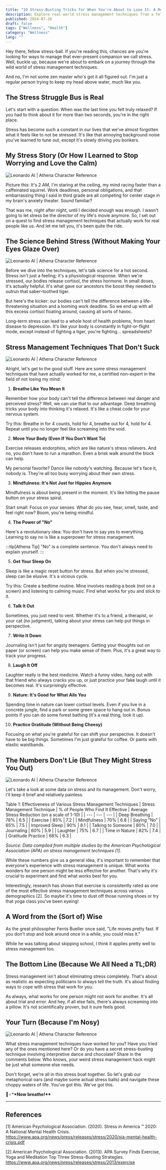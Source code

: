 ```yaml
---
title: "10 Stress-Busting Tricks for When You're About to Lose It: A Regular Person's Guide"
description: Explore real-world stress management techniques from a fellow stress-ball. Learn to cope with daily pressures and find your calm.
published: 2024-07-26
draft: false
tags: ["Wellness", "Health"]
category: "Wellness"
lang: ""
---
```



Hey there, fellow stress-ball. If you're reading this, chances are you're looking for ways to manage that ever-present companion we call stress. Well, buckle up, because we're about to embark on a journey through the wild world of stress management techniques.

And no, I'm not some zen master who's got it all figured out. I'm just a regular person trying to keep my head above water, much like you.


## The Stress Struggle Bus is Real

Let's start with a question: When was the last time you felt truly relaxed? If you had to think about it for more than two seconds, you're in the right place.

Stress has become such a constant in our lives that we've almost forgotten what it feels like to not be stressed. It's like that annoying background noise you've learned to tune out, except it's slowly driving you bonkers.

## My Stress Story (Or How I Learned to Stop Worrying and Love the Calm)

![Leonardo AI | Athena Character Reference](https://res-5.cloudinary.com/ddicetqs5/image/upload/f_auto,fl_force_strip,q_auto:best/v1/wayfinder-ghost-blog/Illustrative_Albedo_A_captivating_techsavvy_woman_Athena_exudi_1)

Picture this: It's 2 AM, I'm staring at the ceiling, my mind racing faster than a caffeinated squirrel. Work deadlines, personal obligations, and that embarrassing thing I said in third grade are all competing for center stage in my brain's anxiety theater. Sound familiar?

That was me, night after night, until I decided enough was enough. I wasn't going to let stress be the director of my life's movie anymore. So, I set out on a quest to find stress management techniques that actually work for real people like us. And let me tell you, it's been quite the ride.

## The Science Behind Stress (Without Making Your Eyes Glaze Over)

![Leonardo AI | Athena Character Reference](https://res-5.cloudinary.com/ddicetqs5/image/upload/f_auto,fl_force_strip,q_auto:best/v1/wayfinder-ghost-blog/Illustrative_Albedo_A_captivating_techsavvy_woman_Athena_exudi_7--2-)

Before we dive into the techniques, let's talk science for a hot second. Stress isn't just a feeling; it's a physiological response. When we're stressed, our bodies release cortisol, the stress hormone. In small doses, it's actually helpful. It's what gave our ancestors the boost they needed to outrun that saber-toothed tiger.

But here's the kicker: our bodies can't tell the difference between a life-threatening situation and a looming work deadline. So we end up with all this excess cortisol floating around, causing all sorts of havoc.

Long-term stress can lead to a whole host of health problems, from heart disease to depression. It's like your body is constantly in fight-or-flight mode, except instead of fighting a tiger, you're fighting... spreadsheets?

## Stress Management Techniques That Don't Suck

![Leonardo AI | Athena Character Reference](https://res-4.cloudinary.com/ddicetqs5/image/upload/f_auto,fl_force_strip,q_auto:best/v1/wayfinder-ghost-blog/Illustrative_Albedo_Heres_the_more_specific_promptA_captivatin_7--3-)

Alright, let's get to the good stuff. Here are some stress management techniques that have actually worked for me, a certified non-expert in the field of not losing my mind:

1. **Breathe Like You Mean It**

Remember how your body can't tell the difference between real danger and perceived stress? Well, we can use that to our advantage. Deep breathing tricks your body into thinking it's relaxed. It's like a cheat code for your nervous system.

Try this: Breathe in for 4 counts, hold for 4, breathe out for 4, hold for 4. Repeat until you no longer feel like screaming into the void.

2. **Move Your Body (Even If You Don't Want To)**

Exercise releases endorphins, which are like nature's stress relievers. And no, you don't have to run a marathon. Even a brisk walk around the block can help.

My personal favorite? Dance like nobody's watching. Because let's face it, nobody is. They're all too busy worrying about their own stress.

3. **Mindfulness: It's Not Just for Hippies Anymore**

Mindfulness is about being present in the moment. It's like hitting the pause button on your stress spiral.

Start small: Focus on your senses. What do you see, hear, smell, taste, and feel right now? Boom, you're being mindful.

4. **The Power of "No"**

Here's a revolutionary idea: You don't have to say yes to everything. Learning to say no is like a superpower for stress management.

:::tip[Athena Tip]
"No" is a complete sentence. You don't always need to explain yourself.
:::

5. **Get Your Sleep On**

Sleep is like a magic reset button for stress. But when you're stressed, sleep can be elusive. It's a vicious cycle.

Try this: Create a bedtime routine. Mine involves reading a book (not on a screen) and listening to calming music. Find what works for you and stick to it.

6. **Talk It Out**

Sometimes, you just need to vent. Whether it's to a friend, a therapist, or your cat (no judgment), talking about your stress can help put things in perspective.

7. **Write It Down**

Journaling isn't just for angsty teenagers. Getting your thoughts out on paper (or screen) can help you make sense of them. Plus, it's a great way to track your progress.

8. **Laugh It Off**

Laughter really is the best medicine. Watch a funny video, hang out with that friend who always cracks you up, or just practice your fake laugh until it becomes real. It's surprisingly effective.

9. **Nature: It's Good for What Ails You**

Spending time in nature can lower cortisol levels. Even if you live in a concrete jungle, find a park or some green space to hang out in. Bonus points if you can do some forest bathing (it's a real thing, look it up).

10. **Practice Gratitude (Without Being Cheesy)**

Focusing on what you're grateful for can shift your perspective. It doesn't have to be big things. Sometimes I'm just grateful for coffee. Or pants with elastic waistbands.

## The Numbers Don't Lie (But They Might Stress You Out)

![Leonardo AI | Athena Character Reference](https://res-5.cloudinary.com/ddicetqs5/image/upload/f_auto,fl_force_strip,q_auto:best/v1/wayfinder-ghost-blog/Illustrative_Albedo_A_captivating_techsavvy_woman_Athena_exudi_0)

Let's take a look at some data on stress and its management. Don't worry, I'll keep it brief and relatively painless.

Table 1: Effectiveness of Various Stress Management Techniques
| Stress Management Technique | % of People Who Find It Effective | Average Stress Reduction (on a scale of 1-10) |
| --- | --- | --- |
| Deep Breathing | 78% | 6.5 |
| Exercise | 85% | 7.2 |
| Mindfulness | 70% | 6.8 |
| Saying "No" | 65% | 7.5 |
| Improved Sleep | 90% | 8.1 |
| Talking to Someone | 80% | 7.0 |
| Journaling | 60% | 5.9 |
| Laughter | 75% | 6.7 |
| Time in Nature | 82% | 7.4 |
| Gratitude Practice | 68% | 6.3 |

_Source: Data compiled from multiple studies by the American Psychological Association (APA) on stress management techniques [1]._

While these numbers give us a general idea, it's important to remember that everyone's experience with stress management is unique. What works wonders for one person might be less effective for another. That's why it's crucial to experiment and find what works best for you.

Interestingly, research has shown that exercise is consistently rated as one of the most effective stress management techniques across various demographics [2]. So maybe it's time to dust off those running shoes or try that yoga class you've been eyeing!

## A Word from the (Sort of) Wise

As the great philosopher Ferris Bueller once said, "Life moves pretty fast. If you don't stop and look around once in a while, you could miss it."

While he was talking about skipping school, I think it applies pretty well to stress management too.

## The Bottom Line (Because We All Need a TL;DR)

Stress management isn't about eliminating stress completely. That's about as realistic as expecting politicians to always tell the truth. It's about finding ways to cope with stress that work for you.

As always, what works for one person might not work for another. It's all about trial and error. And hey, if all else fails, there's always screaming into a pillow. It's not scientifically proven, but it sure feels good.

## Your Turn (Because I'm Nosy)

![Leonardo AI | Athena Character Reference](https://res-1.cloudinary.com/ddicetqs5/image/upload/f_auto,fl_force_strip,q_auto:best/v1/wayfinder-ghost-blog/Illustrative_Albedo_A_captivating_techsavvy_woman_Athena_exudi_1--3-)

What stress management techniques have worked for you? Have you tried any of the ones mentioned here? Or do you have a secret stress-busting technique involving interpretive dance and chocolate? Share in the comments below. Who knows, your weird stress management hack might be just what someone else needs.

Don't forget, we're all in this stress boat together. So let's grab our metaphorical oars (and maybe some actual stress balls) and navigate these choppy waters of life. You've got this. We've got this.

🧘♀️\***\*Now breathe!\*\***

---

## References

[1] American Psychological Association. (2020). Stress in America ™ 2020: A National Mental Health Crisis. https://www.apa.org/news/press/releases/stress/2020/sia-mental-health-crisis.pdf

[2] American Psychological Association. (2013). APA Survey Finds Exercise, Yoga and Meditation Top Three Stress-Busting Strategies. https://www.apa.org/news/press/releases/stress/2013/exercise
